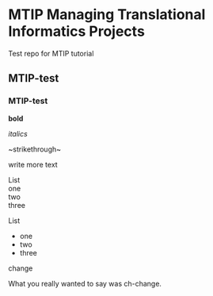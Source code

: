 # MTIP Managing Translational Informatics Projects
Test repo for MTIP tutorial

## MTIP-test

### MTIP-test 

**bold** 

_italics_

~strikethrough~

write more text

List  
one  
two  
three  

List  
- one  
- two  
- three  

change

What you really wanted to say was ch-change.
